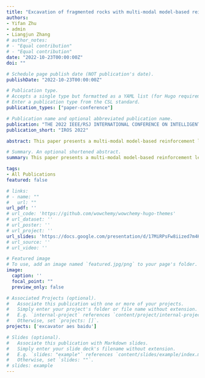```yaml
---
title: "Excavation of fragmented rocks with multi-modal model-based reinforcement learning"
authors:
- Yifan Zhu
- admin
- Liangjun Zhang
# author_notes:
# - "Equal contribution"
# - "Equal contribution"
date: "2022-10-23T00:00:00Z"
doi: ""

# Schedule page publish date (NOT publication's date).
publishDate: "2022-10-23T00:00:00Z"

# Publication type.
# Accepts a single type but formatted as a YAML list (for Hugo requirements).
# Enter a publication type from the CSL standard.
publication_types: ["paper-conference"]

# Publication name and optional abbreviated publication name.
publication: "THE 2022 IEEE/RSJ INTERNATIONAL CONFERENCE ON INTELLIGENT ROBOTS AND SYSTEMS"
publication_short: "IROS 2022"

abstract: This paper presents a multi-modal model-based reinforcement learning (MBRL) approach to the excavation of fragmented rocks which are very challenging to model due to their highly variable sizes and geometries, and visual occlusions. A multi-modal recurrent neural network (RNN) learns the dynamics of bucket-terrain interaction from a small physical dataset, with a discrete set of motion primitives encoded with domain knowledge as the action space. Then a model predictive controller (MPC) tracks a global reference path using multi-modal feedback. We show that our RNN-based dynamics function achieves lower prediction errors compared to a feed-forward neural network baseline, and the MPC is able to significantly outperform manually designed strategies on such a challenging task.

# Summary. An optional shortened abstract.
summary: This paper presents a multi-modal model-based reinforcement learning approach for excavating challenging fragmented rocks. It leverages a multi-modal recurrent neural network (RNN) and a model predictive controller (MPC) to outperform conventional strategies, demonstrating superior predictive accuracy and effectiveness in a challenging task.

tags:
- All Publications
featured: false

# links:
# - name: ""
#   url: ""
url_pdf: ''
# url_code: 'https://github.com/wowchemy/wowchemy-hugo-themes'
# url_dataset: ''
# url_poster: ''
# url_project: ''
url_slides: 'https://docs.google.com/presentation/d/17MiRPsFw8iized7m4K3Ad8J7KvCzSgLO/edit?usp=sharing&ouid=109493805994328969677&rtpof=true&sd=true'
# url_source: ''
# url_video: ''

# Featured image
# To use, add an image named `featured.jpg/png` to your page's folder. 
image:
  caption: ''
  focal_point: ""
  preview_only: false

# Associated Projects (optional).
#   Associate this publication with one or more of your projects.
#   Simply enter your project's folder or file name without extension.
#   E.g. `internal-project` references `content/project/internal-project/index.md`.
#   Otherwise, set `projects: []`.
projects: ['excavator aes baidu']

# Slides (optional).
#   Associate this publication with Markdown slides.
#   Simply enter your slide deck's filename without extension.
#   E.g. `slides: "example"` references `content/slides/example/index.md`.
#   Otherwise, set `slides: ""`.
# slides: example
---
```



